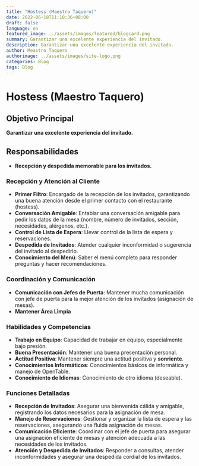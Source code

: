 ```yaml
---
title: "Hostess (Maestro Taquero)"
date: 2022-06-18T11:10:36+08:00
draft: false
language: en
featured_image: ../assets/images/featured/blogcard.png
summary: Garantizar una excelente experiencia del invitado.
description: Garantizar una excelente experiencia del invitado.
author: Meastro Taquero
authorimage: ../assets/images/site-logo.png
categories: Blog
tags: Blog
---
```

# Hostess (Maestro Taquero)

## Objetivo Principal
**Garantizar una excelente experiencia del invitado.**

## Responsabilidades
- **Recepción y despedida memorable para los invitados.**

### Recepción y Atención al Cliente
- **Primer Filtro**: Encargado de la recepción de los invitados, garantizando una buena atención desde el primer contacto con el restaurante (hostess).
- **Conversación Amigable**: Entablar una conversación amigable para pedir los datos de la mesa (nombre, número de invitados, sección, necesidades, alérgenos, etc.).
- **Control de Lista de Espera**: Llevar control de la lista de espera y reservaciones.
- **Despedida de Invitados**: Atender cualquier inconformidad o sugerencia del invitado  al despedirlo.
- **Conocimiento del Menú**: Saber el menú completo para responder preguntas y hacer recomendaciones.

### Coordinación y Comunicación
- **Comunicación con Jefes de Puerta**: Mantener mucha comunicación con jefe de puerta para la mejor atención de los invitados (asignación de mesas).
- **Mantener Área Limpia**

### Habilidades y Competencias
- **Trabajo en Equipo**: Capacidad de trabajar en equipo, especialmente bajo presión.
- **Buena Presentación**: Mantener una buena presentación personal.
- **Actitud Positiva**: Mantener siempre una actitud positiva y **sonriente**.
- **Conocimientos Informáticos**: Conocimientos básicos de informática y manejo de OpenTable.
- **Conocimiento de Idiomas**: Conocimiento de otro idioma (deseable).

### Funciones Detalladas
- **Recepción de Invitados**: Asegurar una bienvenida cálida y amigable, registrando los datos necesarios para la asignación de mesa.
- **Manejo de Reservaciones**: Gestionar y organizar la lista de espera y las reservaciones, asegurando una fluida asignación de mesas.
- **Comunicación Eficiente**: Coordinar con el jefe de puerta para asegurar una asignación eficiente de mesas y atención adecuada a las necesidades de los invitados.
- **Atención y Despedida de Invitados**: Responder a consultas, atender inconformidades y asegurar una despedida cordial de los invitados.
